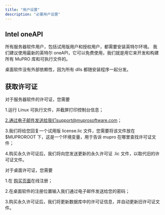 ```yaml
---
title: "用户设置"
description: "必要用户设置"
---
```


## Intel oneAPI

所有服务器软件用户，包括试用版用户和授权用户，都需要安装英特尔环境。 我们建议使用最新的英特尔 oneAPI，它可以免费使用，我们就是用它来开发和构建所有 MuPRO 库和可执行文件的。 

桌面软件没有外部依赖性，因为所有 dlls 都随安装程序一起分发。

## 获取许可证

对于服务器软件的许可证，您需要

1.运行 Linux 可执行文件，并截屏打印控制台信息；

2.通过电子邮件发送给我们support@muprosoftware.com；

3.我们将给您回复一个试用版 license.lic 文件，您需要将该文件放在 $MUPROROOT 下，这是一个环境变量，用于告诉 mupro 在哪里查找许可证文件；

4.购买永久许可证后，我们将向您发送更新的永久许可证 .lic 文件，以取代旧的许可证文件。

对于桌面许可证，您需要

1.在 [购买页面](https://muprosoftware.com/purchase/)在线注册；

2.在桌面软件的注册位置输入我们通过电子邮件发送给您的密码；

3.购买永久许可证后，我们将更新数据库中的许可证信息，并自动更新旧许可证文件。
